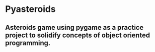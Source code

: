 # Pyasteroids

## Asteroids game using pygame as a practice project to solidify concepts of object oriented programming.
